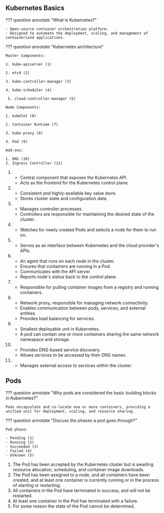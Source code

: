 ## Kubernetes Basics

??? question annotate "What is Kubernetes?"

    - Open-source container orchestration platform.
    - Designed to automate the deployment, scaling, and management of containerized applications.

<!-- end of question -->


??? question annotate "Kubernetes architecture"

    Master Components:
    
    1. kube-apiserver (1)
    
    2. etcd (2)
    
    3. kube-controller-manager (3)
    
    4. kube-scheduler (4)

     5. cloud-controller-manager (5)
    
    Node Components:
    
    1. kubelet (6)
    
    2. Container Runtime (7)
    
    3. kube-proxy (8)
    
    4. Pod (9)

    Add-ons:
    
    1. DNS (10)
    2. Ingress Controller (11)

1.  - Central component that exposes the Kubernetes API.
    - Acts as the frontend for the Kubernetes control plane.
2.  - Consistent and highly-available key value store.
    - Stores cluster state and configuration data.
3.  - Manages controller processes.
    - Controllers are responsible for maintaining the desired state of the cluster.
4.  - Watches for newly created Pods and selects a node for them to run on.
5.  - Serves as an interface between Kubernetes and the cloud provider's APIs.
6.  - An agent that runs on each node in the cluster.
    - Ensures that containers are running in a Pod.
    - Communicates with the API server.
    - Reports node's status back to the control plane.
7.  - Responsible for pulling container images from a registry and running containers.
8.  - Network proxy, responsible for managing network connectivity.
    - Enables communication between pods, services, and external entities.
    - Provides load balancing for services.
9.  - Smallest deployable unit in Kubernetes.
    - A pod can contain one or more containers sharing the same network namespace and storage.
10. - Provides DNS-based service discovery.
    - Allows services to be accessed by their DNS names.
11. - Manages external access to services within the cluster.

<!-- end of question -->


## Pods

??? question annotate "Why pods are considered the basic building blocks in Kubernetes?"

    Pods encapsulate and co-locate one or more containers, providing a unified unit for deployment, scaling, and resource sharing.

<!-- end of question -->


??? question annotate "Discuss the phases a pod goes through?"

    Pod phase:
    
    - Pending (1)
    - Running (2)
    - Succeeded (3)
    - Failed (4)
    - Unknown (5)

1.  The Pod has been accepted by the Kubernetes cluster but is awaiting resource allocation, scheduling, and container image downloads.
2.  The Pod has been assigned to a node, and all containers have been created, and at least one container is currently running or in the process of starting or restarting.
3.  All containers in the Pod have terminated in success, and will not be restarted.
4.  At least one container in the Pod has terminated with a failure.
5.  For some reason the state of the Pod cannot be determined.

<!-- end of question -->
